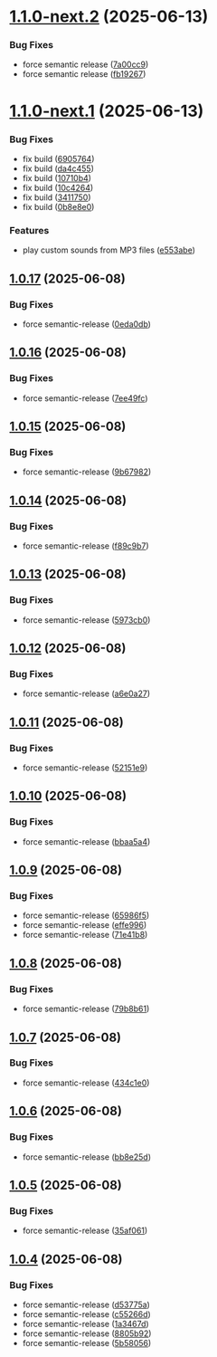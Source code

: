 # [1.1.0-next.2](https://github.com/maxplumley/pomo/compare/1.1.0-next.1...1.1.0-next.2) (2025-06-13)


### Bug Fixes

* force semantic release ([7a00cc9](https://github.com/maxplumley/pomo/commit/7a00cc97e5aa52310d39bc19308e4bc5aefee8e6))
* force semantic release ([fb19267](https://github.com/maxplumley/pomo/commit/fb19267bd49da4736e9a22759cafaeb9a750eaeb))

# [1.1.0-next.1](https://github.com/maxplumley/pomo/compare/1.0.17...1.1.0-next.1) (2025-06-13)


### Bug Fixes

* fix build ([6905764](https://github.com/maxplumley/pomo/commit/690576480c46c22469126cb1e63b87daf48e8446))
* fix build ([da4c455](https://github.com/maxplumley/pomo/commit/da4c4550013da7da584987387224457d54638953))
* fix build ([10710b4](https://github.com/maxplumley/pomo/commit/10710b4ff25d5cfeb522f10a172d8e2ad284a706))
* fix build ([10c4264](https://github.com/maxplumley/pomo/commit/10c42641117cf5acccd99861240020992ba63fd3))
* fix build ([3411750](https://github.com/maxplumley/pomo/commit/3411750c55935978db2ab8594a5c35ae4a6b8b65))
* fix build ([0b8e8e0](https://github.com/maxplumley/pomo/commit/0b8e8e0fb22621790ae3d3a5c0368d031d80a956))


### Features

* play custom sounds from MP3 files ([e553abe](https://github.com/maxplumley/pomo/commit/e553abea533077441fe0c60ed65749096c162c77))

## [1.0.17](https://github.com/maxplumley/pomo/compare/1.0.16...1.0.17) (2025-06-08)


### Bug Fixes

* force semantic-release ([0eda0db](https://github.com/maxplumley/pomo/commit/0eda0db3bd313ec68ea752ad3ef7c30cde294dd0))

## [1.0.16](https://github.com/maxplumley/pomo/compare/1.0.15...1.0.16) (2025-06-08)


### Bug Fixes

* force semantic-release ([7ee49fc](https://github.com/maxplumley/pomo/commit/7ee49fcea83dabd4ce81853195547d0ad91e7cd3))

## [1.0.15](https://github.com/maxplumley/pomo/compare/1.0.14...1.0.15) (2025-06-08)


### Bug Fixes

* force semantic-release ([9b67982](https://github.com/maxplumley/pomo/commit/9b67982d390afa19b02efc91d0f7ec9a0e110894))

## [1.0.14](https://github.com/maxplumley/pomo/compare/1.0.13...1.0.14) (2025-06-08)


### Bug Fixes

* force semantic-release ([f89c9b7](https://github.com/maxplumley/pomo/commit/f89c9b7f03d7b8992dfc987be41c779421a5d916))

## [1.0.13](https://github.com/maxplumley/pomo/compare/1.0.12...1.0.13) (2025-06-08)


### Bug Fixes

* force semantic-release ([5973cb0](https://github.com/maxplumley/pomo/commit/5973cb0d89e06e4ef3177d88b27e9a313a97bd99))

## [1.0.12](https://github.com/maxplumley/pomo/compare/1.0.11...1.0.12) (2025-06-08)


### Bug Fixes

* force semantic-release ([a6e0a27](https://github.com/maxplumley/pomo/commit/a6e0a27d9eed0841c7375d88b303a1d967a60fab))

## [1.0.11](https://github.com/maxplumley/pomo/compare/1.0.10...1.0.11) (2025-06-08)


### Bug Fixes

* force semantic-release ([52151e9](https://github.com/maxplumley/pomo/commit/52151e94dafcfde60af5853a52233f5e6d5d20de))

## [1.0.10](https://github.com/maxplumley/pomo/compare/1.0.9...1.0.10) (2025-06-08)


### Bug Fixes

* force semantic-release ([bbaa5a4](https://github.com/maxplumley/pomo/commit/bbaa5a4a4c9f48bdd554a8077bae63310ea15af0))

## [1.0.9](https://github.com/maxplumley/pomo/compare/1.0.8...1.0.9) (2025-06-08)


### Bug Fixes

* force semantic-release ([65986f5](https://github.com/maxplumley/pomo/commit/65986f5183bb0fb4409145c66c528f9ef44615b0))
* force semantic-release ([effe996](https://github.com/maxplumley/pomo/commit/effe9967a4af58426d015d527e25f0de1ce21828))
* force semantic-release ([71e41b8](https://github.com/maxplumley/pomo/commit/71e41b80a372390b0062c530ea297fab335d9f09))

## [1.0.8](https://github.com/maxplumley/pomo/compare/1.0.7...1.0.8) (2025-06-08)


### Bug Fixes

* force semantic-release ([79b8b61](https://github.com/maxplumley/pomo/commit/79b8b6156011aac8be88a8bbc070ca0c404bc973))

## [1.0.7](https://github.com/maxplumley/pomo/compare/1.0.6...1.0.7) (2025-06-08)


### Bug Fixes

* force semantic-release ([434c1e0](https://github.com/maxplumley/pomo/commit/434c1e02356ba92a66b5a879f14b29b4e559f94f))

## [1.0.6](https://github.com/maxplumley/pomo/compare/1.0.5...1.0.6) (2025-06-08)


### Bug Fixes

* force semantic-release ([bb8e25d](https://github.com/maxplumley/pomo/commit/bb8e25dd8ac8c8e606691254eb50c2500673f202))

## [1.0.5](https://github.com/maxplumley/pomo/compare/1.0.4...1.0.5) (2025-06-08)


### Bug Fixes

* force semantic-release ([35af061](https://github.com/maxplumley/pomo/commit/35af061df33852faec1b6bf0f925705adc6a02fc))

## [1.0.4](https://github.com/maxplumley/pomo/compare/1.0.3...1.0.4) (2025-06-08)


### Bug Fixes

* force semantic-release ([d53775a](https://github.com/maxplumley/pomo/commit/d53775af8291284f763103cf46d2b1851e691691))
* force semantic-release ([c55266d](https://github.com/maxplumley/pomo/commit/c55266d5cd5932aa2b641d4d86bdaa2005f79c65))
* force semantic-release ([1a3467d](https://github.com/maxplumley/pomo/commit/1a3467d030d144de97626cd56fa8e9883c6f3c37))
* force semantic-release ([8805b92](https://github.com/maxplumley/pomo/commit/8805b92ede3a2d0468ae40ef31fcb3ab8ff15ddc))
* force semantic-release ([5b58056](https://github.com/maxplumley/pomo/commit/5b58056c6f51a0dbd91046f07c65184600a82527))

